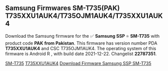 <h2>Samsung Firmwares SM-T735(PAK) T735XXU1AUK4/T735OJM1AUK4/T735XXU1AUK4</h2>
Download the Samsung firmware for the ✅ <strong>Samsung SSP </strong> ⭐ <strong>SM-T735</strong> with product code <strong>PAK</strong> <strong> from Pakistan</strong>. This firmware has version number PDA <strong>T735XXU1AUK4</strong> and CSC T735OJM1AUK4. The operating system of this firmware is Android R , with build date 2021-12-22. Changelist <strong>22787351</strong>.

[SM-T735](https://samfirm.shop/samsung/model/SM-T735)
[T735XXU1AUK4](https://samfirm.shop/samsung/pda/T735XXU1AUK4)
[Download Firmware Samsung SSP SM-T735](https://samfirm.shop/samsung/firmware/484560)
